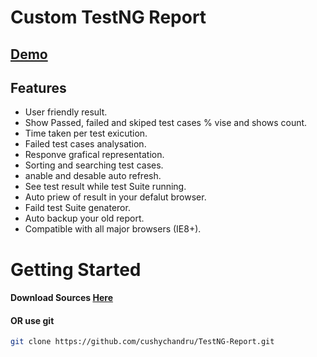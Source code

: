 # Custom TestNG Report 
## 
## [Demo](https://rawgit.com/cushychandru/TestNG-Report/master/Report%20Example/Report/Report.html)



## Features

- User friendly result.
- Show Passed, failed and skiped test cases % vise and shows count.
- Time taken per test exicution.
- Failed test cases analysation.
- Responve grafical representation.
- Sorting and searching test cases.
- anable and desable auto refresh.
- See test result while test Suite running.
- Auto priew of result in your defalut browser.
- Faild test Suite genateror.
- Auto backup your old report.
- Compatible with all major browsers (IE8+).

# Getting Started


#### Download Sources [Here](https://github.com/cushychandru/TestNG-Report/zipball/master)

#### OR use git

```bash
git clone https://github.com/cushychandru/TestNG-Report.git
```
